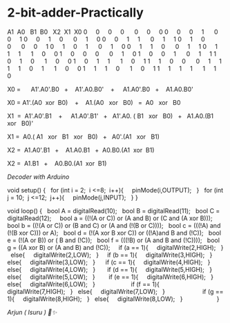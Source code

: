 # 2-bit-adder-Practically


A1  A0   B1  B0   X2  X1  X0
0     0     0     0      0     0     0
0     0     0     1      0     0     1
0     0     1     0      0     1     0
0     0     1     1      0     1     1
0     1     0     0      0     0     1
0     1     0     1      0     1     0
0     1     1     0      0     1     1
0     1     1     1      1     0     0
1     0     0     0      0     1     0
1     0     0     1      0     1     1
1     0     1     0      1     0     0
1     0     1     1      1     0     1
1     1     0     0      0     1     1
1     1     0     1      1     0     0
1     1     1     0      1     0     1
1     1     1     1      1     1     0


X0 =      A1'.A0'.B0   +    A1'.A0.B0'    +     A1.A0'.B0   +    A1.A0.B0'    

X0 = A1'.(A0  xor  B0)    +    A1.(A0   xor   B0)   =  A0   xor   B0


X1  =  A1'.A0'.B1    +     A1.A0'.B1'   +   A1'.A0. ( B1   xor   B0)   +   A1.A0.(B1   xor   B0)'

X1 =  A0.( A1   xor   B1   xor   B0)   +   A0'.(A1   xor   B1)


X2 =  A1.A0'.B1   +    A1.A0.B1   +  A0.B0.(A1  xor  B1)  

X2 =  A1.B1   +    A0.B0.(A1  xor  B1)

*Decoder with Arduino*

void setup()
{
  for (int i = 2;  i <=8;  i++){
    pinMode(i,OUTPUT);
  }
  for (int j = 10;  j <=12;  j++){
    pinMode(j,INPUT);
  }
}

void loop()
{
  bool A = digitalRead(10);
  bool B = digitalRead(11);
  bool C = digitalRead(12);
  
  bool a = ((!(A or C)) or (A and B) or (C and (A xor B)));
  bool b = ((!(A or C)) or (B and C) or (A and (!(B or C))));
  bool c = (((!A) and (!(B xor C))) or A);
  bool d = (!(A xor B xor C)) or ((!A)and B and (!C));
  bool e = (!(A or B)) or ( B and (!C));
  bool f = (((!B) or (A and B and (!C))));
  bool g = ((A xor B) or (A and B) and (!C));
  
  if (a == 1){
    digitalWrite(2,HIGH);
  }
  else{
    digitalWrite(2,LOW);
  }
  
  if (b == 1){
    digitalWrite(3,HIGH);
  }
  else{
    digitalWrite(3,LOW);
  }
   
  if (c == 1){
    digitalWrite(4,HIGH);
  }
  else{
    digitalWrite(4,LOW);
  }   
  
  if (d == 1){
    digitalWrite(5,HIGH);
  }
  else{
    digitalWrite(5,LOW);
  }   
  
   if (e == 1){
    digitalWrite(6,HIGH);
  }
  else{
    digitalWrite(6,LOW);
  }     
            
  
  if (f == 1){
    digitalWrite(7,HIGH);
  }
  else{
    digitalWrite(7,LOW);
  }               
     
  if (g == 1){
    digitalWrite(8,HIGH);
  }
  else{
    digitalWrite(8,LOW);
  }                    
}

*Arjun ( Isuru ) 🍁✨️*
